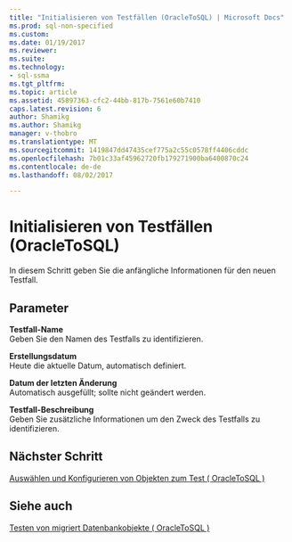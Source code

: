 ```yaml
---
title: "Initialisieren von Testfällen (OracleToSQL) | Microsoft Docs"
ms.prod: sql-non-specified
ms.custom: 
ms.date: 01/19/2017
ms.reviewer: 
ms.suite: 
ms.technology:
- sql-ssma
ms.tgt_pltfrm: 
ms.topic: article
ms.assetid: 45897363-cfc2-44bb-817b-7561e60b7410
caps.latest.revision: 6
author: Shamikg
ms.author: Shamikg
manager: v-thobro
ms.translationtype: MT
ms.sourcegitcommit: 1419847dd47435cef775a2c55c0578ff4406cddc
ms.openlocfilehash: 7b01c33af45962720fb179271900ba6400870c24
ms.contentlocale: de-de
ms.lasthandoff: 08/02/2017

---
```

# <a name="initializing-test-cases-oracletosql"></a>Initialisieren von Testfällen (OracleToSQL)
In diesem Schritt geben Sie die anfängliche Informationen für den neuen Testfall.  
  
## <a name="parameters"></a>Parameter  
**Testfall-Name**  
Geben Sie den Namen des Testfalls zu identifizieren.  
  
**Erstellungsdatum**  
Heute die aktuelle Datum, automatisch definiert.  
  
**Datum der letzten Änderung**  
Automatisch ausgefüllt; sollte nicht geändert werden.  
  
**Testfall-Beschreibung**  
Geben Sie zusätzliche Informationen um den Zweck des Testfalls zu identifizieren.  
  
## <a name="next-step"></a>Nächster Schritt  
[Auswählen und Konfigurieren von Objekten zum Test &#40; OracleToSQL &#41;](../../ssma/oracle/selecting-and-configuring-objects-to-test-oracletosql.md)  
  
## <a name="see-also"></a>Siehe auch  
[Testen von migriert Datenbankobjekte &#40; OracleToSQL &#41;](../../ssma/oracle/testing-migrated-database-objects-oracletosql.md)  
  

